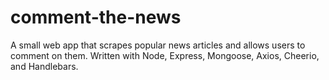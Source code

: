 # comment-the-news
A small web app that scrapes popular news articles and allows users to comment on them. Written with Node, Express, Mongoose, Axios, Cheerio, and Handlebars. 
